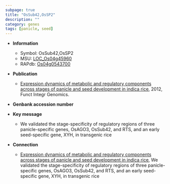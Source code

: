 ```yaml
---
subpage: true
title: "OsSub42,OsSP2"
description: ""
category: genes
tags: [panicle, seed]
---
```


* **Information**  
    + Symbol: OsSub42,OsSP2  
    + MSU: [LOC_Os04g45960](http://rice.plantbiology.msu.edu/cgi-bin/ORF_infopage.cgi?orf=LOC_Os04g45960)  
    + RAPdb: [Os04g0543700](http://rapdb.dna.affrc.go.jp/viewer/gbrowse_details/irgsp1?name=Os04g0543700)  

* **Publication**  
    + [Expression dynamics of metabolic and regulatory components across stages of panicle and seed development in indica rice](http://www.ncbi.nlm.nih.gov/pubmed?term=Expression+dynamics+of+metabolic+and+regulatory+components+across+stages+of+panicle+and+seed+development+in+indica+rice%5BTitle%5D), 2012, Funct Integr Genomics.

* **Genbank accession number**  

* **Key message**  
    + We validated the stage-specificity of regulatory regions of three panicle-specific genes, OsAGO3, OsSub42, and RTS, and an early seed-specific gene, XYH, in transgenic rice

* **Connection**  
    + [Expression dynamics of metabolic and regulatory components across stages of panicle and seed development in indica rice](http://www.ncbi.nlm.nih.gov/pubmed?term=Expression+dynamics+of+metabolic+and+regulatory+components+across+stages+of+panicle+and+seed+development+in+indica+rice%5BTitle%5D), We validated the stage-specificity of regulatory regions of three panicle-specific genes, OsAGO3, OsSub42, and RTS, and an early seed-specific gene, XYH, in transgenic rice



